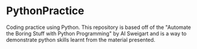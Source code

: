 # PythonPractice
Coding practice using Python.
This repository is based off of the "Automate the Boring Stuff with Python Programming" by Al Sweigart and is a way to demonstrate python skills learnt from the material presented.
